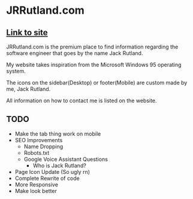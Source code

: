# JRRutland.com

## [Link to site](https://www.jrrutland.com)

JRRutland.com is the premium place to find information regarding the software engineer that goes by the name Jack Rutland.

My website takes inspiration from the Microsoft Windows 95 operating system.

The icons on the sidebar(Desktop) or footer(Mobile) are custom made by me, Jack Rutland. 

All information on how to contact me is listed on the website.

## TODO
* Make the tab thing work on mobile
* SEO Improvements
    * Name Dropping
    * Robots.txt
    * Google Voice Assistant Questions
        * Who is Jack Rutland?
* Page Icon Update (So ugly rn)
* Complete Rewrite of code
* More Responsive
* Make look better

